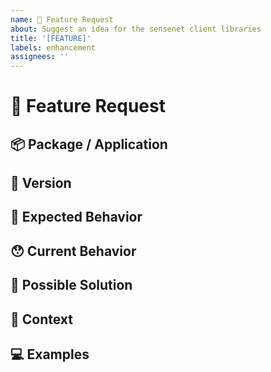 ```yaml
---
name: 🙋 Feature Request
about: Suggest an idea for the sensenet client libraries
title: '[FEATURE]'
labels: enhancement
assignees: ''
---
```


<!---
Thanks for submitting a feature request! Before you proceed, please check the open/closed issues since someone might have asked the same thing before!
-->

# 🙋 Feature Request

<!--- Provide a general summary of the issue here -->

## 📦 Package / Application

<!-- In what package(s) or application(s) have you experienced this bug? -->
<!-- [e.g.: @sensenet/query or sn-dms-demo ] -->

## 📃 Version

<!-- The concrete version of the package / application -->

## 🤔 Expected Behavior

<!--- Tell us how the feature should work -->

## 😯 Current Behavior

<!--- Explain the difference from current behavior -->

## 💁 Possible Solution

<!--- Ideas how to implement this feature or a similar solution/workaround that already exists -->

## 🔦 Context

<!--- How has this issue affected you? What are you trying to accomplish? -->

<!--- Providing context helps us come up with a solution that is most useful in the real world -->

## 💻 Examples

<!-- Examples help us understand the requested feature better -->
